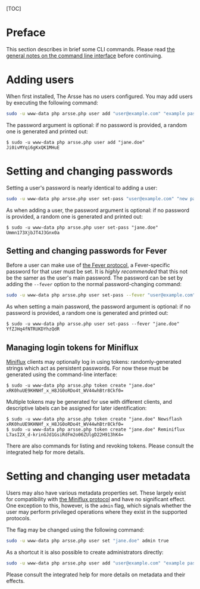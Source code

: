[TOC]

# Preface

This section describes in brief some CLI commands. Please read [the general notes on the command line interface](index) before continuing.

# Adding users

When first installed, The Arsse has no users configured. You may add users by executing the following command:

```sh
sudo -u www-data php arsse.php user add "user@example.com" "example password"
```

The password argument is optional: if no password is provided, a random one is generated and printed out:

```console
$ sudo -u www-data php arsse.php user add "jane.doe"
Ji0ivMYqi6gKxQK1MHuE
```

# Setting and changing passwords

Setting a user's password is nearly identical to adding a user:

```sh
sudo -u www-data php arsse.php user set-pass "user@example.com" "new password"
```

As when adding a user, the password argument is optional: if no password is provided, a random one is generated and printed out:

```console
$ sudo -u www-data php arsse.php user set-pass "jane.doe"
Ummn173XjbJT4J3Gnx0a
```

## Setting and changing passwords for Fever

Before a user can make use of [the Fever protocol](/en/Supported_Protocols/Fever), a Fever-specific password for that user must be set. It is _highly recommended_ that this not be the samer as the user's main password. The password can be set by adding the `--fever` option to the normal password-changing command:

```sh
sudo -u www-data php arsse.php user set-pass --fever "user@example.com" "fever password"
```

As when setting a main password, the password argument is optional: if no password is provided, a random one is generated and printed out:

```console
$ sudo -u www-data php arsse.php user set-pass --fever "jane.doe"
YfZJHq4fNTRUKDYhzQdR
```

## Managing login tokens for Miniflux

[Miniflux](/en/Supported_Protocols/Miniflux) clients may optionally log in using tokens: randomly-generated strings which act as persistent passwords. For now these must be generated using the command-line interface:

```console
$ sudo -u www-data php arsse.php token create "jane.doe"
xRK0huUE9KHNHf_x_H8JG0oRDo4t_WV44whBtr8Ckf0=
```

Multiple tokens may be generated for use with different clients, and descriptive labels can be assigned for later identification:

```console
$ sudo -u www-data php arsse.php token create "jane.doe" Newsflash
xRK0huUE9KHNHf_x_H8JG0oRDo4t_WV44whBtr8Ckf0=
$ sudo -u www-data php arsse.php token create "jane.doe" Reminiflux
L7asI2X_d-krinGJd1GsiRdFm2o06ZUlgD22H913hK4=
```

There are also commands for listing and revoking tokens. Please consult the integrated help for more details.

# Setting and changing user metadata

Users may also have various metadata properties set. These largely exist for compatibility with [the Miniflux protocol](/en/Supported_Protocols/Miniflux) and have no significant effect. One exception to this, however, is the `admin` flag, which signals whether the user may perform privileged operations where they exist in the supported protocols.

The flag may be changed using the following command:

```sh
sudo -u www-data php arsse.php user set "jane.doe" admin true
```

As a shortcut it is also possible to create administrators directly:

```sh
sudo -u www-data php arsse.php user add "user@example.com" "example password" --admin
```

Please consult the integrated help for more details on metadata and their effects.
